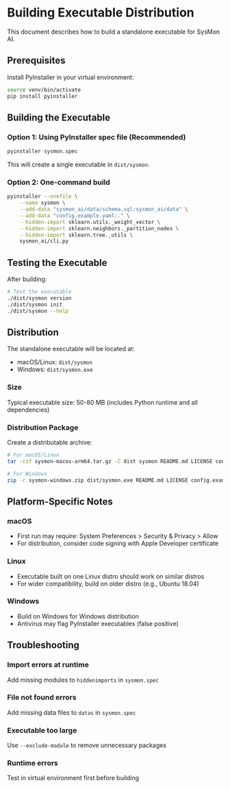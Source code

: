 # Building Executable Distribution

This document describes how to build a standalone executable for SysMon AI.

## Prerequisites

Install PyInstaller in your virtual environment:

```bash
source venv/bin/activate
pip install pyinstaller
```

## Building the Executable

### Option 1: Using PyInstaller spec file (Recommended)

```bash
pyinstaller sysmon.spec
```

This will create a single executable in `dist/sysmon`.

### Option 2: One-command build

```bash
pyinstaller --onefile \
    --name sysmon \
    --add-data "sysmon_ai/data/schema.sql:sysmon_ai/data" \
    --add-data "config.example.yaml:." \
    --hidden-import sklearn.utils._weight_vector \
    --hidden-import sklearn.neighbors._partition_nodes \
    --hidden-import sklearn.tree._utils \
    sysmon_ai/cli.py
```

## Testing the Executable

After building:

```bash
# Test the executable
./dist/sysmon version
./dist/sysmon init
./dist/sysmon --help
```

## Distribution

The standalone executable will be located at:
- macOS/Linux: `dist/sysmon`
- Windows: `dist/sysmon.exe`

### Size
Typical executable size: 50-80 MB (includes Python runtime and all dependencies)

### Distribution Package

Create a distributable archive:

```bash
# For macOS/Linux
tar -czf sysmon-macos-arm64.tar.gz -C dist sysmon README.md LICENSE config.example.yaml

# For Windows
zip -r sysmon-windows.zip dist/sysmon.exe README.md LICENSE config.example.yaml
```

## Platform-Specific Notes

### macOS
- First run may require: System Preferences > Security & Privacy > Allow
- For distribution, consider code signing with Apple Developer certificate

### Linux
- Executable built on one Linux distro should work on similar distros
- For wider compatibility, build on older distro (e.g., Ubuntu 18.04)

### Windows
- Build on Windows for Windows distribution
- Antivirus may flag PyInstaller executables (false positive)

## Troubleshooting

### Import errors at runtime
Add missing modules to `hiddenimports` in `sysmon.spec`

### File not found errors
Add missing data files to `datas` in `sysmon.spec`

### Executable too large
Use `--exclude-module` to remove unnecessary packages

### Runtime errors
Test in virtual environment first before building
